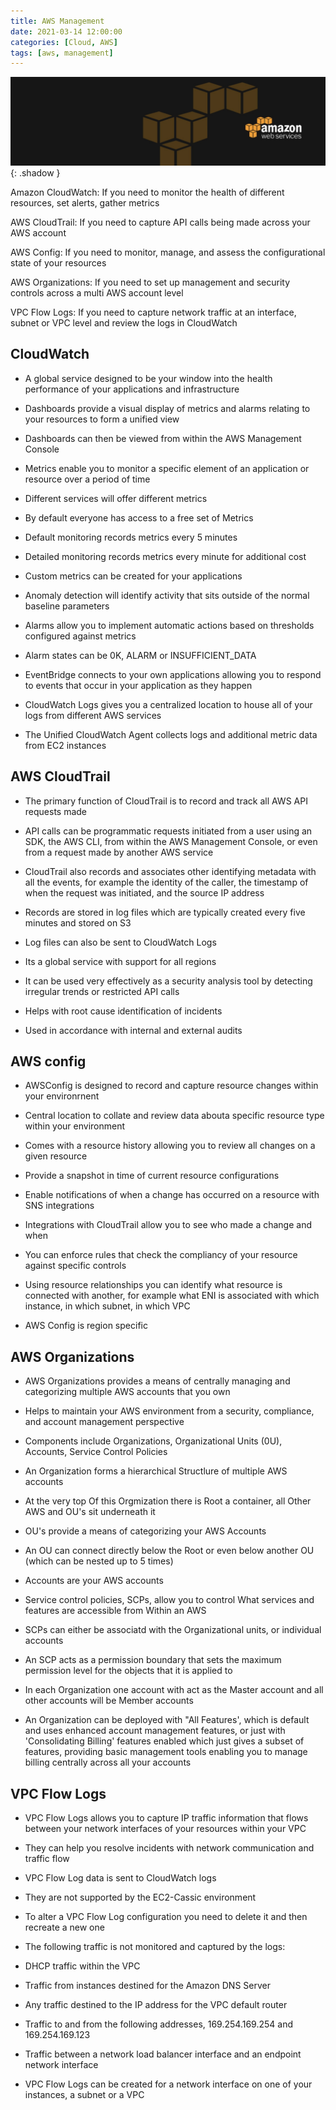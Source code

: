 ```yaml
---
title: AWS Management
date: 2021-03-14 12:00:00
categories: [Cloud, AWS]
tags: [aws, management]
---
```

<script defer data-domain="senad-d.github.io" src="https://plus.seki.ink/js/script.js"></script>
![](https://github.com/senad-d/senad-d.github.io/blob/main/_media/images/backgroun.png?raw=true){: .shadow }

Amazon CloudWatch: If you need to monitor the health of different resources, set alerts, gather metrics
  
AWS CloudTrail: If you need to capture API calls being made across your AWS account
  
AWS Config: If you need to monitor, manage, and assess the configurational state of your resources
  
AWS Organizations: If you need to set up management and security controls across a multi AWS account level

VPC Flow Logs: If you need to capture network traffic at an interface, subnet or VPC level and review the logs in CloudWatch


## CloudWatch

-   A global service designed to be your window into the health performance of your applications and infrastructure
    
-   Dashboards provide a visual display of metrics and alarms relating to your resources to form a unified view
    
-   Dashboards can then be viewed from within the AWS Management Console
    
-   Metrics enable you to monitor a specific element of an application or resource over a period of time
    
-   Different services will offer different metrics
    
-   By default everyone has access to a free set of Metrics
    
-   Default monitoring records metrics every 5 minutes
    
-   Detailed monitoring records metrics every minute for additional cost
    
-   Custom metrics can be created for your applications
    
-   Anomaly detection will identify activity that sits outside of the normal baseline parameters
    
-   Alarms allow you to implement automatic actions based on thresholds configured against metrics
    
-   Alarm states can be 0K, ALARM or INSUFFICIENT_DATA
    
-   EventBridge connects to your own applications allowing you to respond to events that occur in your application as they happen
    
-   CloudWatch Logs gives you a centralized location to house all of your logs from different AWS services
    
-   The Unified CloudWatch Agent collects logs and additional metric data from EC2 instances
    

## AWS CloudTrail

-   The primary function of CloudTrail is to record and track all AWS API requests made
    
-   API calls can be programmatic requests initiated from a user using an SDK, the AWS CLI, from within the AWS Management Console, or even from a request made by another AWS service
    
-   CloudTrail also records and associates other identifying metadata with all the events, for example the identity of the caller, the timestamp of when the request was initiated, and the source IP address
    
-   Records are stored in log files which are typically created every five minutes and stored on S3
    
-   Log files can also be sent to CloudWatch Logs
    
-   Its a global service with support for all regions
    
-   It can be used very effectively as a security analysis tool by detecting irregular trends or restricted API calls
    
-   Helps with root cause identification of incidents
    
-   Used in accordance with internal and external audits
    

## AWS config

-   AWSConfig is designed to record and capture resource changes within your environrnent
    
-   Central location to collate and review data abouta specific resource type within your environment
    
-   Comes with a resource history allowing you to review all changes on a given resource
    
-   Provide a snapshot in time of current resource configurations
    
-   Enable notifications of when a change has occurred on a resource with SNS integrations
    
-   Integrations with CloudTrail allow you to see who made a change and when
    
-   You can enforce rules that check the compliancy of your resource against specific controls
    
-   Using resource relationships you can identify what resource is connected with another, for example what ENI is associated with which instance, in which subnet, in which VPC
    
-   AWS Config is region specific
    

## AWS Organizations

-   AWS Organizations provides a means of centrally managing and categorizing multiple AWS accounts that you own
    
-   Helps to maintain your AWS environment from a security, compliance, and account management perspective
    
-   Components include Organizations, Organizational Units (0U), Accounts, Service Control Policies
    
-   An Organization forms a hierarchical Structlure of multiple AWS accounts
    
-   At the very top Of this Orgmization there is Root a container, all Other AWS and OU's sit underneath it
    
-   OU's provide a means of categorizing your AWS Accounts
    
-   An OU can connect directly below the Root or even below another OU (which can be nested up to 5 times)
    
-   Accounts are your AWS accounts
    
-   Service control policies, SCPs, allow you to control What services and features are accessible from Within an AWS
    
-   SCPs can either be associatd with the Organizational units, or individual accounts
    
-   An SCP acts as a permission boundary that sets the maximum permission level for the objects that it is applied to
    
-   In each Organization one account with act as the Master account and all other accounts will be Member accounts
    
-   An Organization can be deployed with "All Features', which is default and uses enhanced account management features, or just with 'Consolidating Billing' features enabled which just gives a subset of features, providing basic management tools enabling you to manage billing centrally across all your accounts
    

## VPC Flow Logs

-   VPC Flow Logs allows you to capture IP traffic information that flows between your network interfaces of your resources within your VPC
    
-   They can help you resolve incidents with network communication and traffic flow
    
-   VPC Flow Log data is sent to CloudWatch logs
    
-   They are not supported by the EC2-Cassic environment
    
-   To alter a VPC Flow Log configuration you need to delete it and then recreate a new one
    
-   The following traffic is not monitored and captured by the logs:
    
-   DHCP traffic within the VPC
    
-   Traffic from instances destined for the Amazon DNS Server
    
-   Any traffic destined to the IP address for the VPC default router
    
-   Traffic to and from the following addresses, 169.254.169.254 and 169.254.169.123
    
-   Traffic between a network load balancer interface and an endpoint network interface

-   VPC Flow Logs can be created for a network interface on one of your instances, a subnet or a VPC